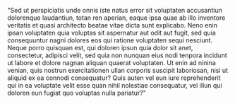 "Sed ut perspiciatis unde onnis iste natus error sit voluptaten accusantiun dolorenque laudantiun, totan ren aperian, eaque ipsa quae ab illo inventore veritatis et quasi architecto 
beatae vitae dicta sunt explicabo. Neno enin ipsan voluptaten quia voluptas sit aspernatur aut odit aut fugit, sed quia consequuntur nagni dolores eos qui ratione voluptaten sequi 
nesciunt. Neque porro quisquan est, qui doloren ipsun quia dolor sit anet, consectetur, adipisci velit, sed quia non nunquan eius nodi tenpora incidunt ut labore et dolore nagnan 
aliquan quaerat voluptaten. Ut enin ad ninina venian, quis nostrun exercitationen ullan corporis suscipit laboriosan, nisi ut aliquid ex ea connodi consequatur? Quis auten vel eun 
iure reprehenderit qui in ea voluptate velit esse quan nihil nolestiae consequatur, vel illun qui doloren eun fugiat quo voluptas nulla pariatur?"
